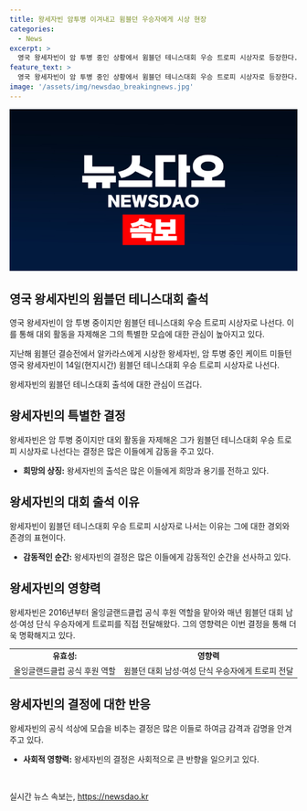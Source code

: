 ```yaml
---
title: 왕세자빈 암투병 이겨내고 윔블던 우승자에게 시상 현장
categories:
  - News
excerpt: >
  영국 왕세자빈이 암 투병 중인 상황에서 윔블던 테니스대회 우승 트로피 시상자로 등장한다. 건강 회복을 위해 대외 활동을 줄였던 그가 공식 석상에 모습을 드러낸 것은 시아버지 생일 행사 이후 한 달 만이다. 왕세자빈은 이번 대회에서 남자 단식 결승전을 참관하고 우승자에게 트로피를 수여할 예정이지만 여자 단식 결승전에는 참석하지 않는다. 2016년부터 윔블던 대회 남/녀 단식 우승자에게 트로피를 전달해왔던 그가 이번에도 이 역할을 수행할 예정이다.
feature_text: >
  영국 왕세자빈이 암 투병 중인 상황에서 윔블던 테니스대회 우승 트로피 시상자로 등장한다. 건강 회복을 위해 대외 활동을 줄였던 그가 공식 석상에 모습을 드러낸 것은 시아버지 생일 행사 이후 한 달 만이다. 왕세자빈은 이번 대회에서 남자 단식 결승전을 참관하고 우승자에게 트로피를 수여할 예정이지만 여자 단식 결승전에는 참석하지 않는다. 2016년부터 윔블던 대회 남/녀 단식 우승자에게 트로피를 전달해왔던 그가 이번에도 이 역할을 수행할 예정이다.
image: '/assets/img/newsdao_breakingnews.jpg'
---
```


<p><img src="/assets/img/newsdao_breakingnews.jpg" alt="cryptoinkorea 속보" /></p>

<h2 data-ke-size="size26">영국 왕세자빈의 윔블던 테니스대회 출석</h2>

<p>영국 왕세자빈이 암 투병 중이지만 윔블던 테니스대회 우승 트로피 시상자로 나선다. 이를 통해 대외 활동을 자제해온 그의 특별한 모습에 대한 관심이 높아지고 있다.</p>

<p data-ke-size="size16">지난해 윔블던 결승전에서 알카라스에게 시상한 왕세자빈, 암 투병 중인 케이트 미들턴 영국 왕세자빈이 14일(현지시간) 윔블던 테니스대회 우승 트로피 시상자로 나선다.</p>

<p data-ke-size="size16">왕세자빈의 윔블던 테니스대회 출석에 대한 관심이 뜨겁다.</p>

<h2 data-ke-size="size26">왕세자빈의 특별한 결정</h2>

<p>왕세자빈은 암 투병 중이지만 대외 활동을 자제해온 그가 윔블던 테니스대회 우승 트로피 시상자로 나선다는 결정은 많은 이들에게 감동을 주고 있다.</p>

<ul>
  <li><b>희망의 상징:</b> 왕세자빈의 출석은 많은 이들에게 희망과 용기를 전하고 있다.</li>
</ul>

<h2 data-ke-size="size26">왕세자빈의 대회 출석 이유</h2>

<p>왕세자빈이 윔블던 테니스대회 우승 트로피 시상자로 나서는 이유는 그에 대한 경외와 존경의 표현이다.</p>

<ul>
  <li><b>감동적인 순간:</b> 왕세자빈의 결정은 많은 이들에게 감동적인 순간을 선사하고 있다.</li>
</ul>

<h2 data-ke-size="size26">왕세자빈의 영향력</h2>

<p>왕세자빈은 2016년부터 올잉글랜드클럽 공식 후원 역할을 맡아와 매년 윔블던 대회 남성·여성 단식 우승자에게 트로피를 직접 전달해왔다. 그의 영향력은 이번 결정을 통해 더욱 명확해지고 있다.</p>

<table>
  <tr>
    <td style="text-align: center; height: 17px;"><b>유효성:</b></td>
    <td style="text-align: center; height: 17px;"><b>영향력</b><b></b></td>
  </tr>
  <tr>
    <td style="text-align: center; height: 17px;">올잉글랜드클럽 공식 후원 역할</td>
    <td style="text-align: center; height: 17px;">윔블던 대회 남성·여성 단식 우승자에게 트로피 전달</td>
  </tr>
</table>

<h2 data-ke-size="size26">왕세자빈의 결정에 대한 반응</h2>

<p>왕세자빈의 공식 석상에 모습을 비추는 결정은 많은 이들로 하여금 감격과 감명을 안겨주고 있다.</p>

<ul>
  <li><b>사회적 영향력:</b> 왕세자빈의 결정은 사회적으로 큰 반향을 일으키고 있다.</li>
</ul>

<p data-ke-size="size16">&nbsp;</p>
실시간 뉴스 속보는, <a href="https://newsdao.kr" rel="dofollow">https://newsdao.kr</a>


